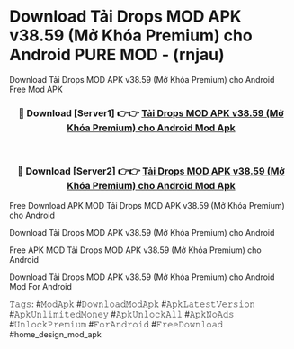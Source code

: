 # Download Tải Drops MOD APK v38.59 (Mở Khóa Premium) cho Android PURE MOD - (rnjau)
Download Tải Drops MOD APK v38.59 (Mở Khóa Premium) cho Android Free Mod APK

<div align="center">
<h3>🔴 Download [Server1] 👉👉 <a href="https://apk-comot.site?title=Tải_Drops_MOD_APK_v38.59_(Mở_Khóa_Premium)_cho_Android">Tải Drops MOD APK v38.59 (Mở Khóa Premium) cho Android Mod Apk</a></h3><br>

<h3>🔴 Download [Server2] 👉👉 <a href="https://apk-comot.site?title=Tải_Drops_MOD_APK_v38.59_(Mở_Khóa_Premium)_cho_Android">Tải Drops MOD APK v38.59 (Mở Khóa Premium) cho Android Mod Apk</a></h3>
</div>


Free Download APK MOD Tải Drops MOD APK v38.59 (Mở Khóa Premium) cho Android

Download Tải Drops MOD APK v38.59 (Mở Khóa Premium) cho Android 

Free APK MOD Tải Drops MOD APK v38.59 (Mở Khóa Premium) cho Android 

Download Tải Drops MOD APK v38.59 (Mở Khóa Premium) cho Android Mod For Android

𝚃𝚊𝚐𝚜: #𝙼𝚘𝚍𝙰𝚙𝚔 #𝙳𝚘𝚠𝚗𝚕𝚘𝚊𝚍𝙼𝚘𝚍𝙰𝚙𝚔 #𝙰𝚙𝚔𝙻𝚊𝚝𝚎𝚜𝚝𝚅𝚎𝚛𝚜𝚒𝚘𝚗 #𝙰𝚙𝚔𝚄𝚗𝚕𝚒𝚖𝚒𝚝𝚎𝚍𝙼𝚘𝚗𝚎𝚢 #𝙰𝚙𝚔𝚄𝚗𝚕𝚘𝚌𝚔𝙰𝚕𝚕 #𝙰𝚙𝚔𝙽𝚘𝙰𝚍𝚜 #𝚄𝚗𝚕𝚘𝚌𝚔𝙿𝚛𝚎𝚖𝚒𝚞𝚖 #𝙵𝚘𝚛𝙰𝚗𝚍𝚛𝚘𝚒𝚍 #𝙵𝚛𝚎𝚎𝙳𝚘𝚠𝚗𝚕𝚘𝚊𝚍 #home_design_mod_apk